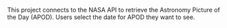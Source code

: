 This project connects to the NASA API to retrieve the Astronomy Picture of the Day (APOD). Users select the date for APOD they want to see.
